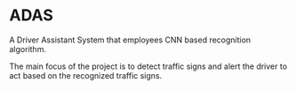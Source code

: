 # ADAS
A Driver Assistant System that employees CNN based recognition algorithm.

The main focus of the project is to detect traffic signs and alert the driver to act based on the recognized traffic signs.
